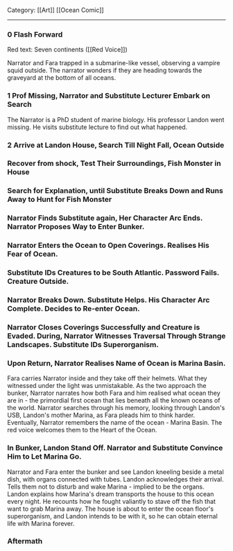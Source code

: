 Category: [[Art]] [[Ocean Comic]]
___
### 0 Flash Forward
Red text: Seven continents ([[Red Voice]])

Narrator and Fara trapped in a submarine-like vessel, observing a vampire squid outside. The narrator wonders if they are heading towards the graveyard at the bottom of all oceans. 
### 1 Prof Missing, Narrator and Substitute Lecturer Embark on Search
The Narrator is a PhD student of marine biology. His professor Landon went missing. 
He visits substitute lecture to find out what happened. 
### 2 Arrive at Landon House, Search Till Night Fall, Ocean Outside

### Recover from shock, Test Their Surroundings, Fish Monster in House

### Search for Explanation, until Substitute Breaks Down and Runs Away to Hunt for Fish Monster

### Narrator Finds Substitute again, Her Character Arc Ends. Narrator Proposes Way to Enter Bunker. 

### Narrator Enters the Ocean to Open Coverings. Realises His Fear of Ocean. 

### Substitute IDs Creatures to be South Atlantic. Password Fails. Creature Outside. 

### Narrator Breaks Down. Substitute Helps. His Character Arc Complete. Decides to Re-enter Ocean. 

### Narrator Closes Coverings Successfully and Creature is Evaded. During, Narrator Witnesses Traversal Through Strange Landscapes. Substitute IDs Superorganism. 

### Upon Return, Narrator Realises Name of Ocean is Marina Basin. 
Fara carries Narrator inside and they take off their helmets. 
What they witnessed under the light was unmistakable. 
As the two approach the bunker, Narrator narrates how both Fara and him realised what ocean they are in - the primordial first ocean that lies beneath all the known oceans of the world. 
Narrator searches through his memory, looking through Landon's USB, Landon's mother Marina, as Fara pleads him to think harder. 
Eventually, Narrator remembers the name of the ocean - Marina Basin. The red voice welcomes them to the Heart of the Ocean. 
### In Bunker, Landon Stand Off. Narrator and Substitute Convince Him to Let Marina Go. 
Narrator and Fara enter the bunker and see Landon kneeling beside a metal dish, with organs connected with tubes. 
Landon acknowledges their arrival. Tells them not to disturb and wake Marina - implied to be the organs. Landon explains how Marina's dream transports the house to this ocean every night. He recounts how he fought valiantly to stave off the fish that want to grab Marina away. The house is about to enter the ocean floor's superorganism, and Landon intends to be with it, so he can obtain eternal life with Marina forever. 
### Aftermath
